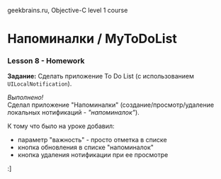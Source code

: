 geekbrains.ru, Objective-C level 1 course
# Напоминалки / MyToDoList

### Lesson 8 - Homework
**Задание:** Cделать приложение To Do List (c использованием `UILocalNotification`).   

*Выполнено!*   
Сделал приложение "Напоминалки" (создание/просмотр/удаление локальных нотификаций - *"напоминалок"*).

К тому что было на уроке добавил:
- параметр "важность" - просто отметка в списке
- кнопка обновления в списке "напоминалок"
- кнопка удаления нотификации при ее просмотре

:]
